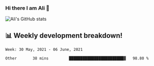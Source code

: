 ### Hi there I am Ali 👋

<!-- See https://github.com/anuraghazra/github-readme-stats -->
![Ali's GitHub stats](https://github-readme-stats.vercel.app/api?username=crunchtime-ali&show_icons=true&bg_color=20,d86b4f,875491&text_color=fff&icon_color=ddd&title_color=ddd)

## 📊 **Weekly development breakdown!**
<!--START_SECTION:waka-->
```text
Week: 30 May, 2021 - 06 June, 2021

Other       38 mins         ████████████████████████▓   98.80 % 
```
<!--END_SECTION:waka-->
